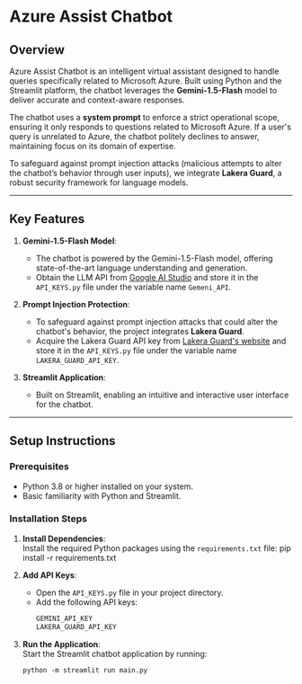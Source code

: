 # Azure Assist Chatbot

## Overview
Azure Assist Chatbot is an intelligent virtual assistant designed to handle queries specifically related to Microsoft Azure. Built using Python and the Streamlit platform, the chatbot leverages the **Gemini-1.5-Flash** model to deliver accurate and context-aware responses. 

The chatbot uses a **system prompt** to enforce a strict operational scope, ensuring it only responds to questions related to Microsoft Azure. If a user's query is unrelated to Azure, the chatbot politely declines to answer, maintaining focus on its domain of expertise. 

To safeguard against prompt injection attacks (malicious attempts to alter the chatbot’s behavior through user inputs), we integrate **Lakera Guard**, a robust security framework for language models.

---

## Key Features

1. **Gemini-1.5-Flash Model**:
   - The chatbot is powered by the Gemini-1.5-Flash model, offering state-of-the-art language understanding and generation.
   - Obtain the LLM API from [Google AI Studio](https://aistudio.google.com/apikey) and store it in the `API_KEYS.py` file under the variable name `Gemeni_API`.

2. **Prompt Injection Protection**:
   - To safeguard against prompt injection attacks that could alter the chatbot's behavior, the project integrates **Lakera Guard**.
   - Acquire the Lakera Guard API key from [Lakera Guard's website](https://platform.lakera.ai/account/api-keys) and store it in the `API_KEYS.py` file under the variable name `LAKERA_GUARD_API_KEY`.

3. **Streamlit Application**:
   - Built on Streamlit, enabling an intuitive and interactive user interface for the chatbot.

---

## Setup Instructions

### Prerequisites

- Python 3.8 or higher installed on your system.
- Basic familiarity with Python and Streamlit.

### Installation Steps

1. **Install Dependencies**:  
   Install the required Python packages using the `requirements.txt` file:
   pip install -r requirements.txt

2. **Add API Keys**:  
   - Open the `API_KEYS.py` file in your project directory.
   - Add the following API keys:
     ```python
     GEMINI_API_KEY
     LAKERA_GUARD_API_KEY
     ```

4. **Run the Application**:  
   Start the Streamlit chatbot application by running:
   ```
   python -m streamlit run main.py
   ```

